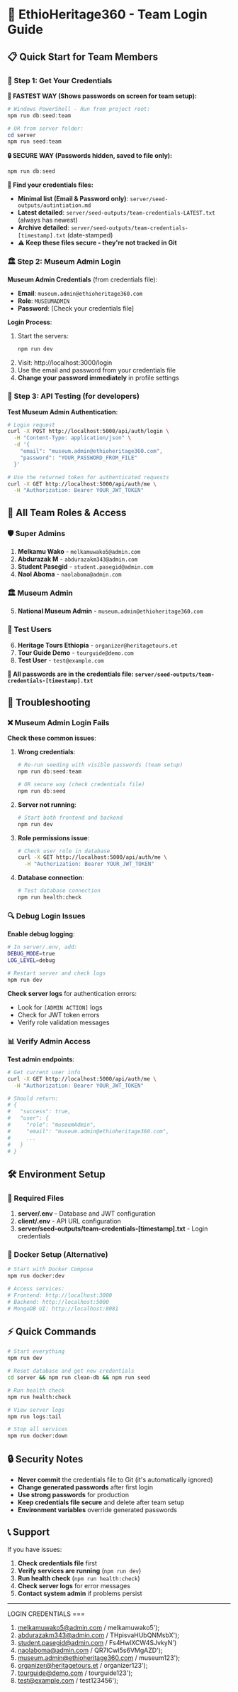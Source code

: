 # 🔐 EthioHeritage360 - Team Login Guide

## 📋 Quick Start for Team Members

### 🚀 Step 1: Get Your Credentials

**🎯 FASTEST WAY (Shows passwords on screen for team setup):**
```powershell
# Windows PowerShell - Run from project root:
npm run db:seed:team

# OR from server folder:
cd server
npm run seed:team
```

**🔒 SECURE WAY (Passwords hidden, saved to file only):**
```powershell
npm run db:seed
```

**📁 Find your credentials files:**
- **Minimal list (Email & Password only)**: `server/seed-outputs/autintiation.md`
- **Latest detailed**: `server/seed-outputs/team-credentials-LATEST.txt` (always has newest)
- **Archive detailed**: `server/seed-outputs/team-credentials-[timestamp].txt` (date-stamped)
- **⚠️ Keep these files secure - they're not tracked in Git**

### 🏛️ Step 2: Museum Admin Login

**Museum Admin Credentials** (from credentials file):
- **Email**: `museum.admin@ethioheritage360.com` 
- **Role**: `MUSEUMADMIN`
- **Password**: [Check your credentials file]

**Login Process**:
1. Start the servers:
   ```bash
   npm run dev
   ```
2. Visit: http://localhost:3000/login
3. Use the email and password from your credentials file
4. **Change your password immediately** in profile settings

### 🔧 Step 3: API Testing (for developers)

**Test Museum Admin Authentication**:
```bash
# Login request
curl -X POST http://localhost:5000/api/auth/login \
  -H "Content-Type: application/json" \
  -d '{
    "email": "museum.admin@ethioheritage360.com",
    "password": "YOUR_PASSWORD_FROM_FILE"
  }'

# Use the returned token for authenticated requests
curl -X GET http://localhost:5000/api/auth/me \
  -H "Authorization: Bearer YOUR_JWT_TOKEN"
```

## 👥 All Team Roles & Access

### 🛡️ Super Admins
1. **Melkamu Wako** - `melkamuwako5@admin.com`
2. **Abdurazak M** - `abdurazakm343@admin.com`
3. **Student Pasegid** - `student.pasegid@admin.com`
4. **Naol Aboma** - `naolaboma@admin.com`

### 🏛️ Museum Admin
5. **National Museum Admin** - `museum.admin@ethioheritage360.com`

### 👤 Test Users
6. **Heritage Tours Ethiopia** - `organizer@heritagetours.et`
7. **Tour Guide Demo** - `tourguide@demo.com`
8. **Test User** - `test@example.com`

**🔑 All passwords are in the credentials file: `server/seed-outputs/team-credentials-[timestamp].txt`**

## 🚨 Troubleshooting

### ❌ Museum Admin Login Fails

**Check these common issues**:

1. **Wrong credentials**:
   ```powershell
   # Re-run seeding with visible passwords (team setup)
   npm run db:seed:team
   
   # OR secure way (check credentials file)
   npm run db:seed
   ```

2. **Server not running**:
   ```bash
   # Start both frontend and backend
   npm run dev
   ```

3. **Role permissions issue**:
   ```bash
   # Check user role in database
   curl -X GET http://localhost:5000/api/auth/me \
     -H "Authorization: Bearer YOUR_JWT_TOKEN"
   ```

4. **Database connection**:
   ```bash
   # Test database connection
   npm run health:check
   ```

### 🔍 Debug Login Issues

**Enable debug logging**:
```bash
# In server/.env, add:
DEBUG_MODE=true
LOG_LEVEL=debug

# Restart server and check logs
npm run dev
```

**Check server logs** for authentication errors:
- Look for `[ADMIN ACTION]` logs
- Check for JWT token errors
- Verify role validation messages

### 📊 Verify Admin Access

**Test admin endpoints**:
```bash
# Get current user info
curl -X GET http://localhost:5000/api/auth/me \
  -H "Authorization: Bearer YOUR_JWT_TOKEN"

# Should return:
# {
#   "success": true,
#   "user": {
#     "role": "museumAdmin",
#     "email": "museum.admin@ethioheritage360.com",
#     ...
#   }
# }
```

## 🛠️ Environment Setup

### 📁 Required Files

1. **server/.env** - Database and JWT configuration
2. **client/.env** - API URL configuration  
3. **server/seed-outputs/team-credentials-[timestamp].txt** - Login credentials

### 🐳 Docker Setup (Alternative)

```bash
# Start with Docker Compose
npm run docker:dev

# Access services:
# Frontend: http://localhost:3000
# Backend: http://localhost:5000
# MongoDB UI: http://localhost:8081
```

## ⚡ Quick Commands

```bash
# Start everything
npm run dev

# Reset database and get new credentials
cd server && npm run clean-db && npm run seed

# Run health check
npm run health:check

# View server logs
npm run logs:tail

# Stop all services
npm run docker:down
```

## 🔒 Security Notes

- **Never commit** the credentials file to Git (it's automatically ignored)
- **Change generated passwords** after first login
- **Use strong passwords** for production
- **Keep credentials file secure** and delete after team setup
- **Environment variables** override generated passwords

## 📞 Support

If you have issues:

1. **Check credentials file** first
2. **Verify services are running** (`npm run dev`)
3. **Run health check** (`npm run health:check`)
4. **Check server logs** for error messages
5. **Contact system admin** if problems persist

---
LOGIN CREDENTIALS ===
1. melkamuwako5@admin.com / melkamuwako5');
2. abdurazakm343@admin.com / THpisvaHUbQNMsbX');
3. student.pasegid@admin.com / Fs4HwlXCW4SJvkyN')
4. naolaboma@admin.com / QR7ICwI5s6VMgAZD');
 5. museum.admin@ethioheritage360.com / museum123');
 6. organizer@heritagetours.et / organizer123');
 7. tourguide@demo.com / tourguide123');
8. test@example.com / test123456');
  